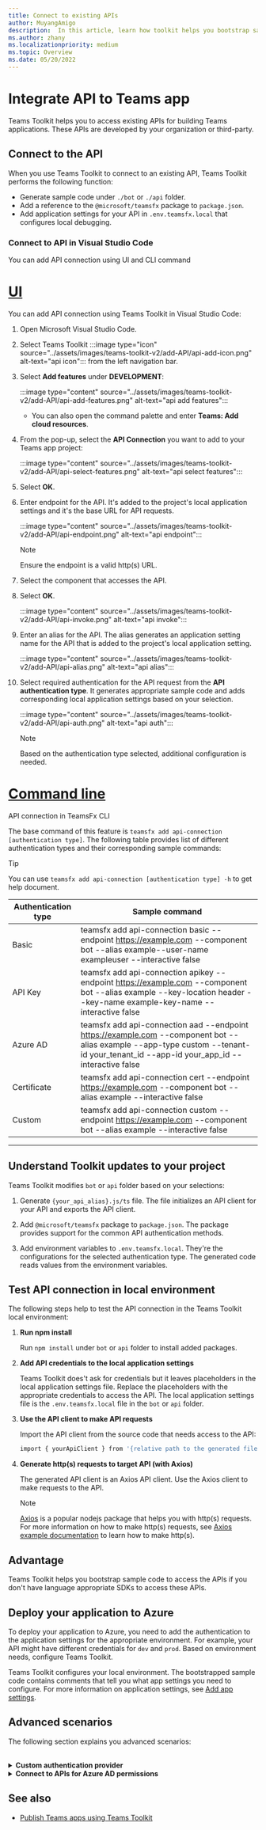 ```yaml
---
title: Connect to existing APIs
author: MuyangAmigo
description:  In this article, learn how toolkit helps you bootstrap sample access to existing APIs. It provides list of different authentication types.
ms.author: zhany
ms.localizationpriority: medium
ms.topic: Overview
ms.date: 05/20/2022
---
```


# Integrate API to Teams app

Teams Toolkit helps you to access existing APIs for building Teams applications. These APIs are developed by your organization or third-party.

## Connect to the API

When you use Teams Toolkit to connect to an existing API, Teams Toolkit performs the following function:

* Generate sample code under `./bot` or `./api` folder.
* Add a reference to the `@microsoft/teamsfx` package to `package.json`.
* Add application settings for your API in  `.env.teamsfx.local` that configures local debugging.

### Connect to API in Visual Studio Code

You can add API connection using UI and CLI command

# [UI](#tab/vscode)

You can add API connection using Teams Toolkit in Visual Studio Code:

1. Open Microsoft Visual Studio Code.
2. Select Teams Toolkit :::image type="icon" source="../assets/images/teams-toolkit-v2/add-API/api-add-icon.png" alt-text="api icon"::: from the left navigation bar.
3. Select **Add features** under **DEVELOPMENT**:

   :::image type="content" source="../assets/images/teams-toolkit-v2/add-API/api-add-features.png" alt-text="api add features":::

   * You can also open the command palette and enter **Teams: Add cloud resources**.

4. From the pop-up, select the **API Connection** you want to add to your Teams app project:

    :::image type="content" source="../assets/images/teams-toolkit-v2/add-API/api-select-features.png" alt-text="api select features":::

5. Select **OK**.

6. Enter endpoint for the API. It's added to the project's local application settings and it's the base URL for API requests.

    :::image type="content" source="../assets/images/teams-toolkit-v2/add-API/api-endpoint.png" alt-text="api endpoint":::

    > [!NOTE]
    > Ensure the endpoint is a valid http(s) URL.

7. Select the component that accesses the API.

8. Select **OK**.

    :::image type="content" source="../assets/images/teams-toolkit-v2/add-API/api-invoke.png" alt-text="api invoke":::

9. Enter an alias for the API. The alias generates an application setting name for the API that is added to the project's local application setting.

    :::image type="content" source="../assets/images/teams-toolkit-v2/add-API/api-alias.png" alt-text="api alias":::

10. Select required authentication for the API request from the **API authentication type**. It generates appropriate sample code and adds corresponding local application settings based on your selection.

     :::image type="content" source="../assets/images/teams-toolkit-v2/add-API/api-auth.png" alt-text="api auth":::

    > [!NOTE]
    > Based on the authentication type selected, additional configuration is needed.

# [Command line](#tab/cli)

API connection in TeamsFx CLI

The base command of this feature is `teamsfx add api-connection [authentication type]`. The following table provides list of different authentication types and their corresponding sample commands:

 > [!Tip]
 > You can use `teamsfx add api-connection [authentication type] -h` to get help document.

   |**Authentication type**|**Sample command**|
   |-----------------------|------------------|
   |Basic|teamsfx add api-connection basic --endpoint <https://example.com> --component bot --alias example--user-name exampleuser --interactive false|
   |API Key|teamsfx add api-connection apikey --endpoint <https://example.com> --component bot --alias example --key-location header --key-name example-key-name --interactive false|
   |Azure AD|teamsfx add api-connection aad --endpoint <https://example.com> --component bot --alias example --app-type custom --tenant-id your_tenant_id --app-id your_app_id --interactive false|
   |Certificate|teamsfx add api-connection cert --endpoint <https://example.com> --component bot --alias example --interactive false|
   |Custom|teamsfx add api-connection custom --endpoint <https://example.com> --component bot --alias example --interactive false|

 ---

## Understand Toolkit updates to your project

 Teams Toolkit modifies `bot` or `api` folder based on your selections:

1. Generate `{your_api_alias}.js/ts` file. The file initializes an API client for your API and exports the API client.

2. Add `@microsoft/teamsfx` package to `package.json`. The package provides support for the common API authentication methods.

3. Add environment variables to `.env.teamsfx.local`. They're the configurations for the selected authentication type. The generated code reads values from the environment variables.

## Test API connection in local environment

The following steps help to test the API connection in the Teams Toolkit local environment:

 1. **Run npm install**

    Run `npm install` under `bot` or `api` folder to install added packages.

 2. **Add API credentials to the local application settings**

    Teams Toolkit does't ask for credentials but it leaves placeholders in the local application settings file. Replace the placeholders with the appropriate credentials to access the API. The local application settings file is the `.env.teamsfx.local` file in the `bot` or `api` folder.

 3. **Use the API client to make API requests**

    Import the API client from the source code that needs access to the API:

    ```BASH
    import { yourApiClient } from '{relative path to the generated file}'
    ```

 4. **Generate http(s) requests to target API (with Axios)**

    The generated API client is an Axios API client. Use the Axios client to make requests to the API.

     > [!Note]
     > [Axios](https://www.npmjs.com/package/axios) is a popular nodejs package that helps you with http(s) requests. For more information on how to make http(s) requests, see [Axios example documentation](https://axios-http.com/docs/example) to learn how to make http(s).

## Advantage

Teams Toolkit helps you bootstrap sample code to access the APIs if you don't have language appropriate SDKs to access these APIs.

## Deploy your application to Azure

To deploy your application to Azure, you need to add the authentication to the application settings for the appropriate environment. For example, your API might have different credentials for `dev` and `prod`. Based on environment needs, configure Teams Toolkit.

Teams Toolkit configures your local environment. The bootstrapped sample code contains comments that tell you what app settings you need to configure. For more information on application settings, see [Add app settings](https://github.com/OfficeDev/TeamsFx/wiki/%5BDocument%5D-Add-app-settings).

## Advanced scenarios

  The following section explains you advanced scenarios:

<br>

<details>
<summary><b>Custom authentication provider</b></summary>

Besides the authentication provider included in `@microsoft/teamsfx` package, you can also implement customized authentication provider that implements `AuthProvider` interface and use it in `createApiClient(..)` function:

```Bash
import { AuthProvider } from '@microsoft/teamsfx'

class CustomAuthProvider implements AuthProvider {
    constructor() {
        // You can add necessary parameters for your customized logic in constructor
    }

    AddAuthenticationInfo: (config: AxiosRequestConfig) => Promise<AxiosRequestConfig> = async (
        config
    ) => {
        /*
        * The config parameter contains all the request information and can be updated to include extra authentication info.
        * Refer https://axios-http.com/docs/req_config for detailed document for the config object.
        * 
        * Add your customized logic that returns updated config
        */
    };
}
```

</details>

<details>
<summary><b>Connect to APIs for Azure AD permissions</b></summary>
Azure AD authenticates some services. The following list helps to access these services for configuring API permissions.

* [Use Access Control Lists (ACLs)](#access-control-lists-acls)
* [Use Azure AD application permissions](#azure-ad-application-permissions)

Obtaining a token with the right resource scopes for your API depends on the implementation of the API.

You can follow the steps to access these APIs while using:

#### Access Control Lists (ACLs)

   1. Start local debug on cloud environment for your project. It creates an Azure AD Application Registration your Teams application.
  
   2. Open `.fx/states/state.{env}.json`, and note the value of `clientId` under `fx-resource-aad-app-for-teams` property.

   3. Provide the client ID to the API provider to configure ACLs on the API service.

#### Azure AD application permissions

  1. Open `templates/appPackage/aad.template.json` and add following content to `requiredResourceAccess` property:

```JSON
 {
     "resourceAppId": "The AAD App Id for the service providing the API you are connecting to",
     "resourceAccess": [
         {
             "id": "Target API's application permission Id",
             "type": "Role"
         }
     ]
 }
```

   2. Start local debug on cloud environment for your project. It creates an Azure AD Application Registration your Teams application.

   3. Open `.fx/states/state.{env}.json` and note the value of `clientId` under `fx-resource-aad-app-for-teams` property. It's the application client ID.

   4. Grant admin consent for the required application permission, for more information, see [grant admin consent](/azure/active-directory/manage-apps/grant-admin-consent#grant-admin-consent-in-app-registrations).

        > [!NOTE]
        > For application permission use your client ID.
        >
</details>

## See also

* [Publish Teams apps using Teams Toolkit](publish.md)
